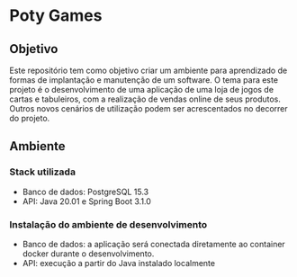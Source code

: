 # Poty Games

## Objetivo

Este repositório tem como objetivo criar um ambiente para aprendizado de formas de implantação e manutenção de um software.
O tema para este projeto é o desenvolvimento de uma aplicação de uma loja de jogos de cartas e tabuleiros, com a realização de vendas online de seus produtos. Outros novos cenários de utilização podem ser acrescentados no decorrer do projeto.

## Ambiente

### Stack utilizada
- Banco de dados: PostgreSQL 15.3
- API: Java 20.01 e Spring Boot 3.1.0

### Instalação do ambiente de desenvolvimento
- Banco de dados: a aplicação será conectada diretamente ao container docker durante o desenvolvimento.
- API: execução a partir do Java instalado localmente